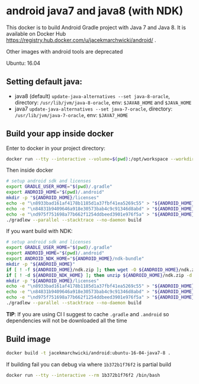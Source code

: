 # android java7 and java8 (with NDK)

This docker is to build Android Gradle project with Java 7 and Java 8.
It is available on Docker Hub https://registry.hub.docker.com/u/jacekmarchwicki/android/ .

Other images with android tools are deprecated

Ubuntu: 16.04

## Setting default java:
* java8 (default) `update-java-alternatives --set java-8-oracle`, directory: `/usr/lib/jvm/java-8-oracle`, env: `$JAVA8_HOME` and `$JAVA_HOME`
* java7 `update-java-alternatives --set java-7-oracle`, directory: `/usr/lib/jvm/java-7-oracle`, env: `$JAVA7_HOME`

## Build your app inside docker

Enter to docker in your project directory:

```bash
docker run --tty --interactive --volume=$(pwd):/opt/workspace --workdir=/opt/workspace --rm jacekmarchwicki/android:ubuntu-16-04-java7-8 /bin/sh
```

Then inside docker

```bash
# setup android sdk and licenses
export GRADLE_USER_HOME="$(pwd)/.gradle"
export ANDROID_HOME="$(pwd)/.android"
mkdir -p "${ANDROID_HOME}/licenses"
echo -e "\n8933bad161af4178b1185d1a37fbf41ea5269c55" > "${ANDROID_HOME}/licenses/android-sdk-license"
echo -e "\n84831b9409646a918e30573bab4c9c91346d8abd" > "${ANDROID_HOME}/licenses/android-sdk-preview-license"
echo -e "\nd975f751698a77b662f1254ddbeed3901e976f5a" > "${ANDROID_HOME}/licenses/intel-android-extra-license"
./gradlew --parallel --stacktrace --no-daemon build 
```

If you want build with NDK:

```bash
# setup android sdk and licenses
export GRADLE_USER_HOME="$(pwd)/.gradle"
export ANDROID_HOME="$(pwd)/.android"
export ANDROID_NDK_HOME="${ANDROID_HOME}/ndk-bundle"
mkdir -p "${ANDROID_HOME}"
if [ ! -f ${ANDROID_HOME}/ndk.zip ]; then wget -O ${ANDROID_HOME}/ndk.zip --quiet https://dl.google.com/android/repository/android-ndk-r13b-linux-x86_64.zip; fi
if [ ! -d ${ANDROID_NDK_HOME} ]; then unzip ${ANDROID_HOME}/ndk.zip -d /tmp/ > /dev/null; mv /tmp/* ${ANDROID_NDK_HOME}; ls ${ANDROID_NDK_HOME}/; fi
mkdir -p "${ANDROID_HOME}/licenses"
echo -e "\n8933bad161af4178b1185d1a37fbf41ea5269c55" > "${ANDROID_HOME}/licenses/android-sdk-license"
echo -e "\n84831b9409646a918e30573bab4c9c91346d8abd" > "${ANDROID_HOME}/licenses/android-sdk-preview-license"
echo -e "\nd975f751698a77b662f1254ddbeed3901e976f5a" > "${ANDROID_HOME}/licenses/intel-android-extra-license"
./gradlew --parallel --stacktrace --no-daemon build 
```

**TIP**: If you are using CI I suggest to cache `.gradle` and `.android` so dependencies will not be downloaded all the time

## Build image

```bash
docker build -t jacekmarchwicki/android:ubuntu-16-04-java7-8 .
```

If building fail you can debug via where `1b372b1f76f2` is partial build

```bash
docker run --tty --interactive --rm 1b372b1f76f2 /bin/bash
```

